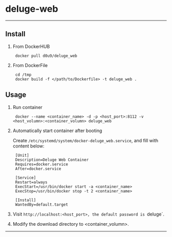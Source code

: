 # deluge-web

---

## Install

1. From DockerHUB

        docker pull d0u9/deluge_web

2. From DockerFile

        cd /tmp
        docker build -f </path/to/Dockerfile> -t deluge_web .

## Usage

1. Run container

        docker --name <container_name> -d -p <host_port>:8112 -v <host_volumn>:<container_volumn> deluge_web

2. Automatically start container after booting

    Create `/etc/systemd/system/docker-deluge_web.service`, and fill with content below:

        [Unit]
        Description=Deluge Web Container
        Requires=docker.service
        After=docker.service

        [Service]
        Restart=always
        ExecStart=/usr/bin/docker start -a <container_name>
        ExecStop=/usr/bin/docker stop -t 2 <container_name>

        [Install]
        WantedBy=default.target

3. Visit `http://localhost:<host_port>, the default password is `deluge`.

4. Modify the download directory to <container_volumn>.

---


